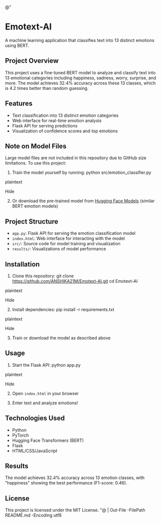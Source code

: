 @"
# Emotext-AI

A machine learning application that classifies text into 13 distinct emotions using BERT.

## Project Overview

This project uses a fine-tuned BERT model to analyze and classify text into 13 emotional categories including happiness, sadness, worry, surprise, and more. The model achieves 32.4% accuracy across these 13 classes, which is 4.2 times better than random guessing.

## Features

- Text classification into 13 distinct emotion categories
- Web interface for real-time emotion analysis
- Flask API for serving predictions
- Visualization of confidence scores and top emotions

## Note on Model Files

Large model files are not included in this repository due to GitHub size limitations. To use this project:

1. Train the model yourself by running:
python src/emotion_classifier.py

plaintext

Hide

2. Or download the pre-trained model from [Hugging Face Models](https://huggingface.co/models) (similar BERT emotion models)

## Project Structure

- `app.py`: Flask API for serving the emotion classification model
- `index.html`: Web interface for interacting with the model
- `src/`: Source code for model training and visualization
- `results/`: Visualizations of model performance

## Installation

1. Clone this repository:
git clone https://github.com/ANSHIKA21M/Emotext-AI.git
cd Emotext-AI

plaintext

Hide

2. Install dependencies:
pip install -r requirements.txt

plaintext

Hide

3. Train or download the model as described above

## Usage

1. Start the Flask API:
python app.py

plaintext

Hide

2. Open `index.html` in your browser

3. Enter text and analyze emotions!

## Technologies Used

- Python
- PyTorch
- Hugging Face Transformers (BERT)
- Flask
- HTML/CSS/JavaScript

## Results

The model achieves 32.4% accuracy across 13 emotion classes, with "happiness" showing the best performance (F1-score: 0.46).

## License

This project is licensed under the MIT License.
"@ | Out-File -FilePath README.md -Encoding utf8